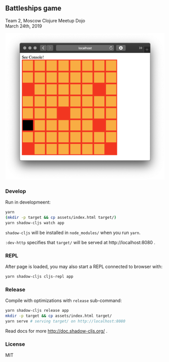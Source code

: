 Battleships game
----

Team 2, Moscow Clojure Meetup Dojo  
March 24th, 2019

![Screenshot](screenshot.png)

### Develop

Run in developmeent:

```bash
yarn
(mkdir -p target && cp assets/index.html target/)
yarn shadow-cljs watch app
```

`shadow-cljs` will be installed in `node_modules/` when you run `yarn`.

`:dev-http` specifies that `target/` will be served at http://localhost:8080 .

### REPL

After page is loaded, you may also start a REPL connected to browser with:

```bash
yarn shadow-cljs cljs-repl app
```

### Release

Compile with optimizations with `release` sub-command:

```bash
yarn shadow-cljs release app
mkdir -p target && cp assets/index.html target/
yarn serve # serving target/ on http://localhost:8080
```

Read docs for more http://doc.shadow-cljs.org/ .

### License

MIT
